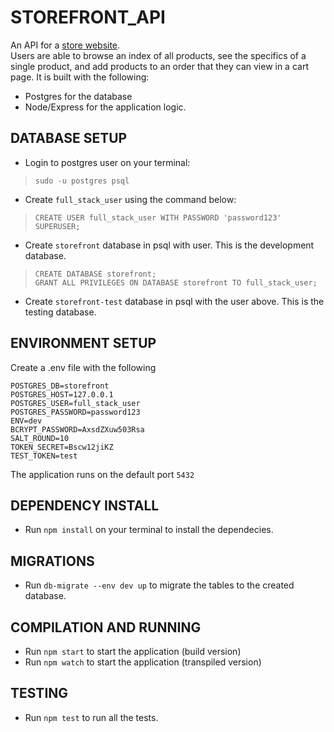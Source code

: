 # STOREFRONT_API
An API for a [store website](https://github.com/Fmlog/angular-storeproject).  
Users are able to browse an index of all products, see the specifics of a single product, and add products to an order that they can view in a cart page.
It is built with the following:
* Postgres for the database
* Node/Express for the application logic.  

## DATABASE SETUP
* Login to postgres user on your terminal:
> `sudo -u postgres psql`

* Create  `full_stack_user` using the command below:
> `CREATE USER full_stack_user WITH PASSWORD 'password123' SUPERUSER;`

* Create `storefront` database in psql with user. This is the development database.
> `CREATE DATABASE storefront;`  
> `GRANT ALL PRIVILEGES ON DATABASE storefront TO full_stack_user;`

* Create `storefront-test` database in psql with the user above. This is the testing database.

## ENVIRONMENT SETUP
Create a .env file with the following
```
POSTGRES_DB=storefront  
POSTGRES_HOST=127.0.0.1  
POSTGRES_USER=full_stack_user  
POSTGRES_PASSWORD=password123  
ENV=dev  
BCRYPT_PASSWORD=AxsdZXuw503Rsa  
SALT_ROUND=10  
TOKEN_SECRET=Bscw12jiKZ  
TEST_TOKEN=test  
```
The application runs on the default port `5432`

## DEPENDENCY INSTALL
* Run `npm install` on your terminal to install the dependecies. 

## MIGRATIONS
* Run `db-migrate --env dev up` to migrate the tables to the created database.

## COMPILATION AND RUNNING
* Run `npm start` to start the application (build version)
* Run `npm watch` to start the application (transpiled version)
    
## TESTING
* Run `npm test` to run all the tests.

